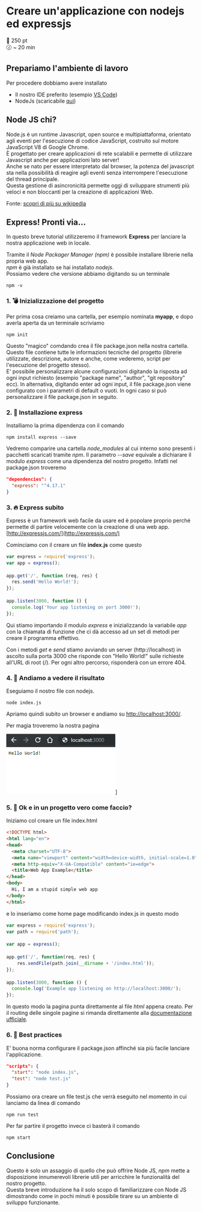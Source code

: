 # Creare un'applicazione con nodejs ed expressjs

 :muscle: 250 pt  
 :clock130: ~ 20 min

## Prepariamo l'ambiente di lavoro

Per procedere dobbiamo avere installato

* Il nostro IDE preferito (esempio [VS Code](https://code.visualstudio.com/))
* NodeJs (scaricabile [qui](https://nodejs.org/it/))

## Node JS chi?

Node.js è un runtime Javascript, open source e multipiattaforma, orientato agli eventi per l'esecuzione di codice JavaScript, costruito sul motore JavaScript V8 di Google Chrome.\
È progettato per creare applicazioni di rete scalabili e permette di utilizzare Javascript anche per applicazioni lato server!\
Anche se nato per essere interpretato dal browser, la potenza del javascript sta nella possibilità di reagire agli eventi senza interrompere l'esecuzione del thread principale.\
Questa gestione di asincronicità permette oggi di sviluppare strumenti più veloci e non bloccanti per la creazione di applicazioni Web.

Fonte: [scopri di più su wikipedia](https://en.wikipedia.org/wiki/Node.js)

## Express! Pronti via...

In questo breve tutorial utilizzeremo il framework __Express__ per lanciare la nostra applicazione web in locale.

Tramite il *Node Packager Manager (npm)* è possibile installare librerie nella propria web app.\
*npm* è già installato se hai installato *nodejs*.\
Possiamo vedere che versione abbiamo digitando su un terminale

``` shell
npm -v
```

### 1. :bomb: Inizializzazione del progetto

Per prima cosa creiamo una cartella, per esempio nominata __myapp__, e dopo averla aperta da un terminale scriviamo

``` shell
npm init
```

Questo "magico" comdando crea il file package.json nella nostra cartella. Questo file contiene tutte le informazioni tecniche del progetto (librerie utilizzate, descrizione, autore e anche, come vederemo, script per l'esecuzione del progetto stesso).\
E' possibile personalizzare alcune configurazioni digitando la risposta ad ogni input richiesto (esempio "package name", "author", "git repository" ecc). In alternativa, digitando enter ad ogni input, il file package.json viene configurato con i parametri di default o vuoti. In ogni caso si può personalizzare il file package.json in seguito.

### 2. :handbag: Installazione express

Installiamo la prima dipendenza con il comando

``` shell
npm install express --save
```

Vedremo comparire una cartella *node_modules* al cui interno sono presenti i pacchetti scaricati tramite *npm*.
Il parametro *--save* equivale a dichiarare il modulo *express* come una dipendenza del nostro progetto.
Infatti nel package.json troveremo

``` json
"dependencies": {
  "express": "^4.17.1"
}
```

### 3. :fire: Express subito

Express è un framework web facile da usare ed è popolare proprio perché permette di partire velocemente con la creazione di una web app. [http://expressjs.com/](http://expressjs.com/)

Cominciamo con il creare un file __index.js__ come questo

``` javascript
var express = require('express');
var app = express();

app.get('/', function (req, res) {
  res.send('Hello World!');
});

app.listen(3000, function () {
  console.log('Your app listening on port 3000!');
});
```

Qui stiamo importando il modulo *express* e inizializzando la variabile *app* con la chiamata di funzione che ci dà accesso ad un set di metodi per creare il programma effettivo.

Con i metodi *get* e *send* stiamo avviando un server (http://localhost) in ascolto sulla porta 3000 che risponde con "Hello World!" sulle richieste all'URL di root (/). Per ogni altro percorso, risponderà con un errore 404.

### 4. :runner: Andiamo a vedere il risultato

Eseguiamo il nostro file con nodejs.

``` shell
node index.js
```

Apriamo quindi subito un browser e andiamo su [http://localhost:3000/](http://localhost:3000/).

Per magia troveremo la nostra pagina

![Risultato Hello World](./images/nodeexpress-helloworld.png)]

### 5. :clap: Ok e in un progetto vero come faccio?

Iniziamo col creare un file index.html

``` html
<!DOCTYPE html>
<html lang="en">
<head>
  <meta charset="UTF-8">
  <meta name="viewport" content="width=device-width, initial-scale=1.0">
  <meta http-equiv="X-UA-Compatible" content="ie=edge">
  <title>Web App Example</title>
</head>
<body>
  Hi, I am a stupid simple web app
</body>
</html>
```

e lo inseriamo come home page modificando index.js in questo modo

``` javascript
var express = require('express');
var path = require('path');

var app = express();

app.get('/', function(req, res) {
    res.sendFile(path.join(__dirname + '/index.html'));
});

app.listen(3000, function () {
  console.log('Example app listening on http://localhost:3000/');
});
```

In questo modo la pagina punta direttamente al file *html* appena creato.
Per il routing delle singole pagine si rimanda direttamente alla [documentazione ufficiale](https://expressjs.com/it/guide/routing.html).

### 6. :rocket: Best practices

E' buona norma configurare il package.json affinché sia più facile lanciare l'applicazione.

``` json
"scripts": {
  "start": "node index.js",
  "test": "node test.js"
}
```

Possiamo ora creare un file test.js che verrà eseguito nel momento in cui lanciamo da linea di comando

``` shell
npm run test
```

Per far partire il progetto invece ci basterà il comando

``` shell
npm start
```

## Conclusione

Questo è solo un assaggio di quello che può offrire Node JS,
*npm* mette a disposizione innumerevoli librerie utili per arricchire le funzionalità del nostro progetto.\
Questa breve introduzione ha il solo scopo di familiarizzare con Node JS dimostrando come in pochi minuti è possibile tirare su un ambiente di sviluppo funzionante.
